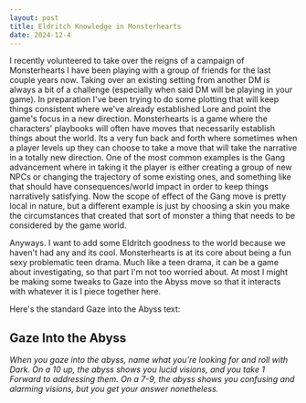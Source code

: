 ```yaml
---
layout: post
title: Eldritch Knowledge in Monsterhearts
date: 2024-12-4
---
```

I recently volunteered to take over the reigns of a campaign of Monsterhearts I have been playing with a group of friends for the last couple years now. Taking over an existing setting from another DM is always a bit of a challenge (especially when said DM will be playing in your game). In preparation I've been trying to do some plotting that will keep things consistent where we've already established Lore and point the game's focus in a new direction. Monsterhearts is a game where the characters' playbooks will often have moves that necessarily establish things about the world. Its a very fun back and forth where sometimes when a player levels up they can choose to take a move that will take the narrative in a totally new direction. One of the most common examples is the Gang advancement where in taking it the player is either creating a group of new NPCs or changing the trajectory of some existing ones, and something like that should have consequences/world impact in order to keep things narratively satisfying. Now the scope of effect of the Gang move is pretty local in nature, but a different example is just by choosing a skin you make the circumstances that created that sort of monster a thing that needs to be considered by the game world. 


Anyways. I want to add some Eldritch goodness to the world because we haven't had any and its cool. Monsterhearts is at its core about being a fun sexy problematic teen drama. Much like a teen drama, it can be a game about investigating, so that part I'm not too worried about. At most I might be making some tweaks to Gaze into the Abyss move so that it interacts with whatever it is I piece together here.

Here's the standard Gaze into the Abyss text:

## Gaze Into the Abyss
*When you gaze into the abyss, name what you’re
looking for and roll with Dark. On a 10 up, the abyss
shows you lucid visions, and you take 1 Forward
to addressing them. On a 7-9, the abyss shows you
confusing and alarming visions, but you get your
answer nonetheless.*
